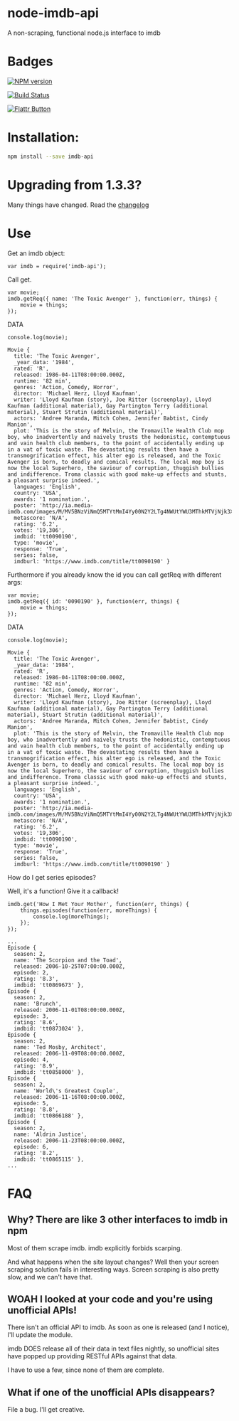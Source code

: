 # node-imdb-api

A non-scraping, functional node.js interface to imdb

# Badges

[![NPM version](https://badge.fury.io/js/imdb-api.png)](http://badge.fury.io/js/imdb-api)

[![Build Status](https://travis-ci.org/worr/node-imdb-api.png?branch=master)](https://travis-ci.org/worr/node-imdb-api)

[![Flattr Button](http://api.flattr.com/button/button-compact-static-100x17.png "Flattr This!")](https://flattr.com/submit/auto?user_id=worr&url=https%3A%2F%2Fgithub.com%2Fworr%2Fnode-imdb-api%2F "node-imdb-api")

# Installation:
```bash
npm install --save imdb-api
```

# Upgrading from 1.3.3?

Many things have changed. Read the [changelog](CHANGELOG.md)

# Use

Get an imdb object:

    var imdb = require('imdb-api');

Call get.

    var movie;
    imdb.getReq({ name: 'The Toxic Avenger' }, function(err, things) {
        movie = things;
    });

DATA

    console.log(movie);

    Movie {
      title: 'The Toxic Avenger',
      _year_data: '1984',
      rated: 'R',
      released: 1986-04-11T08:00:00.000Z,
      runtime: '82 min',
      genres: 'Action, Comedy, Horror',
      director: 'Michael Herz, Lloyd Kaufman',
      writer: 'Lloyd Kaufman (story), Joe Ritter (screenplay), Lloyd Kaufman (additional material), Gay Partington Terry (additional material), Stuart Strutin (additional material)',
      actors: 'Andree Maranda, Mitch Cohen, Jennifer Babtist, Cindy Manion',
      plot: 'This is the story of Melvin, the Tromaville Health Club mop boy, who inadvertently and naively trusts the hedonistic, contemptuous and vain health club members, to the point of accidentally ending up in a vat of toxic waste. The devastating results then have a transmogrification effect, his alter ego is released, and the Toxic Avenger is born, to deadly and comical results. The local mop boy is now the local Superhero, the saviour of corruption, thuggish bullies and indifference. Troma classic with good make-up effects and stunts, a pleasant surprise indeed.',
      languages: 'English',
      country: 'USA',
      awards: '1 nomination.',
      poster: 'http://ia.media-imdb.com/images/M/MV5BNzViNmQ5MTYtMmI4Yy00N2Y2LTg4NWUtYWU3MThkMTVjNjk3XkEyXkFqcGdeQXVyMTQxNzMzNDI@._V1_SX300.jpg',
      metascore: 'N/A',
      rating: '6.2',
      votes: '19,306',
      imdbid: 'tt0090190',
      type: 'movie',
      response: 'True',
      series: false,
      imdburl: 'https://www.imdb.com/title/tt0090190' }

Furthermore if you already know the id you can call getReq with different args:

    var movie;
    imdb.getReq({ id: '0090190' }, function(err, things) {
        movie = things;
    });

DATA

    console.log(movie);

    Movie {
      title: 'The Toxic Avenger',
      _year_data: '1984',
      rated: 'R',
      released: 1986-04-11T08:00:00.000Z,
      runtime: '82 min',
      genres: 'Action, Comedy, Horror',
      director: 'Michael Herz, Lloyd Kaufman',
      writer: 'Lloyd Kaufman (story), Joe Ritter (screenplay), Lloyd Kaufman (additional material), Gay Partington Terry (additional material), Stuart Strutin (additional material)',
      actors: 'Andree Maranda, Mitch Cohen, Jennifer Babtist, Cindy Manion',
      plot: 'This is the story of Melvin, the Tromaville Health Club mop boy, who inadvertently and naively trusts the hedonistic, contemptuous and vain health club members, to the point of accidentally ending up in a vat of toxic waste. The devastating results then have a transmogrification effect, his alter ego is released, and the Toxic Avenger is born, to deadly and comical results. The local mop boy is now the local Superhero, the saviour of corruption, thuggish bullies and indifference. Troma classic with good make-up effects and stunts, a pleasant surprise indeed.',
      languages: 'English',
      country: 'USA',
      awards: '1 nomination.',
      poster: 'http://ia.media-imdb.com/images/M/MV5BNzViNmQ5MTYtMmI4Yy00N2Y2LTg4NWUtYWU3MThkMTVjNjk3XkEyXkFqcGdeQXVyMTQxNzMzNDI@._V1_SX300.jpg',
      metascore: 'N/A',
      rating: '6.2',
      votes: '19,306',
      imdbid: 'tt0090190',
      type: 'movie',
      response: 'True',
      series: false,
      imdburl: 'https://www.imdb.com/title/tt0090190' }

How do I get series episodes?

Well, it's a function! Give it a callback!

    imdb.get('How I Met Your Mother', function(err, things) {
        things.episodes(function(err, moreThings) {
            console.log(moreThings);
        });
    });

    ...
    Episode {
      season: 2,
      name: 'The Scorpion and the Toad',
      released: 2006-10-25T07:00:00.000Z,
      episode: 2,
      rating: '8.3',
      imdbid: 'tt0869673' },
    Episode {
      season: 2,
      name: 'Brunch',
      released: 2006-11-01T08:00:00.000Z,
      episode: 3,
      rating: '8.6',
      imdbid: 'tt0873024' },
    Episode {
      season: 2,
      name: 'Ted Mosby, Architect',
      released: 2006-11-09T08:00:00.000Z,
      episode: 4,
      rating: '8.9',
      imdbid: 'tt0858000' },
    Episode {
      season: 2,
      name: 'World\'s Greatest Couple',
      released: 2006-11-16T08:00:00.000Z,
      episode: 5,
      rating: '8.8',
      imdbid: 'tt0866188' },
    Episode {
      season: 2,
      name: 'Aldrin Justice',
      released: 2006-11-23T08:00:00.000Z,
      episode: 6,
      rating: '8.2',
      imdbid: 'tt0865115' },
    ...

# FAQ

## Why? There are like 3 other interfaces to imdb in npm

Most of them scrape imdb. imdb explicitly forbids scarping.

And what happens when the site layout changes? Well then your screen scraping
solution fails in interesting ways. Screen scraping is also pretty slow,
and we can't have that.

## WOAH I looked at your code and you're using unofficial APIs!

There isn't an official API to imdb. As soon as one is released (and I
notice), I'll update the module.

imdb DOES release all of their data in text files nightly, so unofficial sites
have popped up providing RESTful APIs against that data.

I have to use a few, since none of them are complete.

## What if one of the unofficial APIs disappears?

File a bug. I'll get creative.
